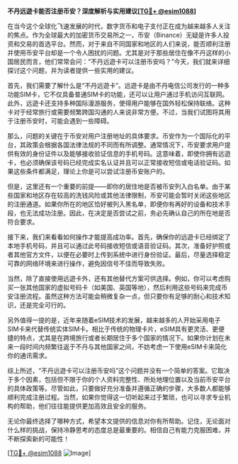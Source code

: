 **不丹远遊卡能否注册币安？深度解析与实用建议[[TG💪+ @esim1088](https://t.me/s/esim1088)]**

在当今这个全球化飞速发展的时代，数字货币和电子支付正在成为越来越多人关注的焦点。作为全球最大的加密货币交易所之一，币安（Binance）无疑是许多人投资和交易的首选平台。然而，对于来自不同国家和地区的人们来说，能否顺利注册并使用币安平台却是一个令人困扰的问题。尤其是对于那些居住在像不丹这样的小国居民而言，他们常常会问：“不丹远遊卡可以注册币安吗？”今天，我们就来详细探讨这个问题，并为读者提供一些实用的建议。

首先，我们需要了解什么是“不丹远遊卡”。远遊卡是由不丹电信公司发行的一种多功能SIM卡，它不仅具备普通SIM卡的功能，还可以让用户通过手机访问互联网。此外，远遊卡还支持多种国际漫游服务，使得用户能够在国外轻松保持联络。这种卡对于经常旅行或需要频繁跨国沟通的人来说非常方便。不过，当我们试图将其用于注册币安时，可能会遇到一些障碍。

那么，问题的关键在于币安对用户注册地址的具体要求。币安作为一个国际化的平台，其政策会根据各国法律法规的不同而有所调整。通常情况下，币安要求用户提供有效的身份证件以及能够接收验证信息的手机号码。这意味着，即使你拥有远遊卡，也必须确保该号码已经完成实名认证并且可以正常接收短信或电话验证码。如果这些条件都满足，理论上你是可以尝试注册币安账户的。

但是，这里还有一个重要的前提——即你的居住地是否被币安列入白名单。由于某些国家和地区存在较高的洗钱风险或其他法律限制，币安可能会暂时关闭这些地区的注册通道。如果你所在的地区恰好被列入黑名单，即便你有再好的设备和技术手段，也无法成功注册。因此，在决定是否尝试之前，务必先确认自己的所在地是否符合要求。

接下来，我们来看看如何操作才能提高成功率。首先，确保你的远遊卡已经绑定了本地手机号码，并且可以通过此号码接收短信或语音验证码。其次，准备好护照或者其他官方文件，以便在必要时上传到系统中进行身份验证。最后，尽量选择稳定可靠的网络环境来进行操作，避免因信号不佳而导致失败。

当然，除了直接使用远遊卡外，还有其他替代方案可供选择。例如，你可以考虑购买一张其他国家的虚拟号码卡（如美国、英国等地），然后利用这些号码来完成币安注册流程。虽然这种方法可能会稍微复杂一点，但只要你有足够的耐心和技术知识，还是完全可行的。

另外值得一提的是，近年来随着eSIM技术的发展，越来越多的人开始采用电子SIM卡来代替传统实体SIM卡。相比于传统的物理卡片，eSIM具有更灵活、更便捷的特点，尤其是在跨境旅行或者长期居住于多个国家的情况下。如果你计划在未来一段时间内频繁往返于不丹与其他国家之间，不妨考虑一下使用eSIM卡来简化你的通讯需求。

综上所述，“不丹远遊卡可以注册币安吗”这个问题并没有一个简单的答案。它取决于多个因素，包括但不限于你的个人资料完整性、所处地理位置以及当前币安平台的具体政策等。尽管如此，只要做好充分准备并遵循正确的步骤，大多数人都能够顺利完成注册过程。当然，如果你觉得这一切听起来过于繁琐，也可以寻求专业机构的帮助，他们往往能提供更加高效且安全的服务。

无论你最终选择了哪种方式，希望本文提供的信息对你有所帮助。记住，无论面对什么样的挑战，保持冷静思考的态度总是最重要的。相信自己有能力克服困难，并不断探索新的可能性！

[[TG💪+ @esim1088](https://t.me/s/esim1088) ![Image](https://i.postimg.cc/4NQfJmqS/Snipaste-2025-05-13-00-14-12.png)]